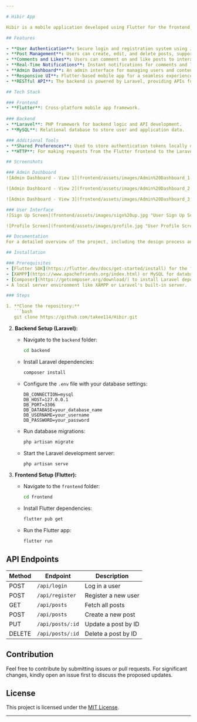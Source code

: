 ```yaml
---

# Hibir App

Hibir is a mobile application developed using Flutter for the frontend, Laravel as the backend, and MySQL as the database. The app is designed to provide a platform where users can share cultural posts and engage through comments and likes, fostering community interaction.

## Features

- **User Authentication**: Secure login and registration system using JWT authentication.
- **Post Management**: Users can create, edit, and delete posts, supporting both image and video attachments.
- **Comments and Likes**: Users can comment on and like posts to interact with each other.
- **Real-Time Notifications**: Instant notifications for comments and likes on user posts.
- **Admin Dashboard**: An admin interface for managing users and content.
- **Responsive UI**: Flutter-based mobile app for a seamless experience across Android and iOS devices.
- **RESTful API**: The backend is powered by Laravel, providing APIs for the mobile app.

## Tech Stack

### Frontend
- **Flutter**: Cross-platform mobile app framework.
  
### Backend
- **Laravel**: PHP framework for backend logic and API development.
- **MySQL**: Relational database to store user and application data.

### Additional Tools
- **Shared Preferences**: Used to store authentication tokens locally on the client side.
- **HTTP**: For making requests from the Flutter frontend to the Laravel backend.

## Screenshots

### Admin Dashboard
![Admin Dashboard - View 1](frontend/assets/images/Admin%20Dashboard_1.jpg "Admin Dashboard - Overview")

![Admin Dashboard - View 2](frontend/assets/images/Admin%20Dashboard_2.jpg "Admin Dashboard - Users Management")

![Admin Dashboard - View 3](frontend/assets/images/Admin%20Dashboard_3.jpg "Admin Dashboard - Content Moderation")

### User Interface
![Sign Up Screen](frontend/assets/images/sign%20up.jpg "User Sign Up Screen")

![Profile Screen](frontend/assets/images/profile.jpg "User Profile Screen")

## Documentation
For a detailed overview of the project, including the design process and technical specifications, you can refer to the [Hibir App Documentation](frontend/assets/Hibir.pptx).

## Installation

### Prerequisites
- [Flutter SDK](https://flutter.dev/docs/get-started/install) for the frontend.
- [XAMPP](https://www.apachefriends.org/index.html) or MySQL for database management.
- [Composer](https://getcomposer.org/download/) to install Laravel dependencies.
- A local server environment like XAMPP or Laravel's built-in server.

### Steps

1. **Clone the repository:**
   ```bash
   git clone https://github.com/takee114/Hibir.git
   ```

2. **Backend Setup (Laravel):**
   - Navigate to the `backend` folder:
     ```bash
     cd backend
     ```
   - Install Laravel dependencies:
     ```bash
     composer install
     ```
   - Configure the `.env` file with your database settings:
     ```env
     DB_CONNECTION=mysql
     DB_HOST=127.0.0.1
     DB_PORT=3306
     DB_DATABASE=your_database_name
     DB_USERNAME=your_username
     DB_PASSWORD=your_password
     ```
   - Run database migrations:
     ```bash
     php artisan migrate
     ```
   - Start the Laravel development server:
     ```bash
     php artisan serve
     ```

3. **Frontend Setup (Flutter):**
   - Navigate to the `frontend` folder:
     ```bash
     cd frontend
     ```
   - Install Flutter dependencies:
     ```bash
     flutter pub get
     ```
   - Run the Flutter app:
     ```bash
     flutter run
     ```

## API Endpoints

| Method | Endpoint          | Description                     |
|--------|-------------------|---------------------------------|
| POST   | `/api/login`       | Log in a user                   |
| POST   | `/api/register`    | Register a new user             |
| GET    | `/api/posts`       | Fetch all posts                 |
| POST   | `/api/posts`       | Create a new post               |
| PUT    | `/api/posts/:id`   | Update a post by ID             |
| DELETE | `/api/posts/:id`   | Delete a post by ID             |

## Contribution

Feel free to contribute by submitting issues or pull requests. For significant changes, kindly open an issue first to discuss the proposed updates.

## License

This project is licensed under the [MIT License](LICENSE).

---
```

